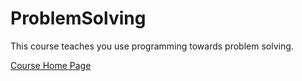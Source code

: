 # ProblemSolving
This course teaches you use programming towards problem solving.

[Course Home Page](Home.md)
